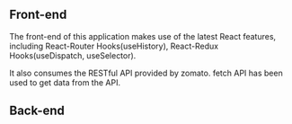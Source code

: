 
## Front-end
The front-end of this application makes use of the latest React features, including React-Router Hooks(useHistory), 
React-Redux Hooks(useDispatch, useSelector).

It also consumes the RESTful API provided by zomato. fetch API has been used to get data from the API.

## Back-end


